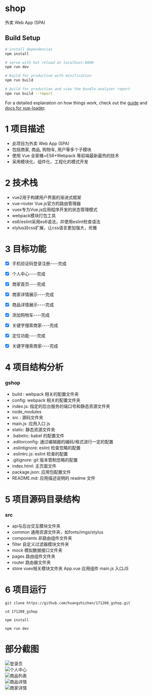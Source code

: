 # shop

外卖 Web App (SPA)

## Build Setup

``` bash
# install dependencies
npm install

# serve with hot reload at localhost:8080
npm run dev

# build for production with minification
npm run build

# build for production and view the bundle analyzer report
npm run build --report
```

For a detailed explanation on how things work, check out the [guide](http://vuejs-templates.github.io/webpack/) and [docs for vue-loader](http://vuejs.github.io/vue-loader).

# 1 项目描述
- 此项目为外卖 Web App (SPA) 
- 包括商家, 商品, 购物车, 用户等多个子模块 
- 使用 Vue 全家桶+ES6+Webpack 等前端最新最热的技术
- 采用模块化、组件化、工程化的模式开发
# 2 技术栈
- vue2用于构建用户界面的渐进式框架
- vue-router Vue.js官方的路由管理器
- vuex专为Vue.js应用程序开发的状态管理模式
- webpack模块打包工具
- es6/eslint采用es6语法，并使用eslint检查语法
- stylus对css扩展，让css语言更加强大，优雅

# 3 目标功能
  - [x] 手机验证码登录注册----完成
  - [x] 个人中心----完成
  - [x] 商家首页----完成
  - [x] 商家详情展示----完成
  - [x] 商品详情展示----完成
  - [x] 添加购物车----完成
  - [x] 关键字搜索商家----完成
  - [x] 定位功能----完成
  - [x] 关键字搜索商家----完成
 

# 4 项目结构分析
### gshop
- build : webpack 相关的配置文件夹
- config: webpack 相关的配置文件夹
- index.js: 指定的后台服务的端口号和静态资源文件夹
- node_modules
- src : 源码文件夹
- main.js: 应用入口 js
- static: 静态资源文件夹
- .babelrc: babel 的配置文件
- .editorconfig: 通过编辑器的编码/格式进行一定的配置
- .eslintignore: eslint 检查忽略的配置
- .eslintrc.js: eslint 检查的配置
- .gitignore: git 版本管制忽略的配置
- index.html: 主页面文件
- package.json: 应用包配置文件
- README.md: 应用描述说明的 readme 文件





# 5 项目源码目录结构
### src
- api与后台交互模块文件夹
- common 通用资源文件夹，如fonts/imgs/stylus
- components 非路由组件文件夹
- filter 自定义过滤器模块文件夹
- mock 模拟数据接口文件夹
- pages 路由组件文件夹
- router 路由器文件夹
- store vuex相关模块文件夹
     App.vue 应用组件
     main.js 入口JS
     
# 6 项目运行
```
git clone https://github.com/huangzhizhen/171208_gshop.git  

cd 171208_gshop

npm install

npm run dev
```
# 部分截图

![登录页](https://img-blog.csdnimg.cn/20201220095705405.png?x-oss-process=image/watermark,type_ZmFuZ3poZW5naGVpdGk,shadow_10,text_aHR0cHM6Ly9ibG9nLmNzZG4ubmV0L3dlaXhpbl80Njg3MjEyMQ==,size_16,color_FFFFFF,t_70)<br>
![个人中心](https://img-blog.csdnimg.cn/2020122010003737.png?x-oss-process=image/watermark,type_ZmFuZ3poZW5naGVpdGk,shadow_10,text_aHR0cHM6Ly9ibG9nLmNzZG4ubmV0L3dlaXhpbl80Njg3MjEyMQ==,size_16,color_FFFFFF,t_70)<br>
![商品列表](https://img-blog.csdnimg.cn/20201220100401391.png?x-oss-process=image/watermark,type_ZmFuZ3poZW5naGVpdGk,shadow_10,text_aHR0cHM6Ly9ibG9nLmNzZG4ubmV0L3dlaXhpbl80Njg3MjEyMQ==,size_16,color_FFFFFF,t_70)<br>
![商品详情](https://img-blog.csdnimg.cn/20201220100603985.png?x-oss-process=image/watermark,type_ZmFuZ3poZW5naGVpdGk,shadow_10,text_aHR0cHM6Ly9ibG9nLmNzZG4ubmV0L3dlaXhpbl80Njg3MjEyMQ==,size_16,color_FFFFFF,t_70)<br>
![商家详情](https://img-blog.csdnimg.cn/20201220100437862.png?x-oss-process=image/watermark,type_ZmFuZ3poZW5naGVpdGk,shadow_10,text_aHR0cHM6Ly9ibG9nLmNzZG4ubmV0L3dlaXhpbl80Njg3MjEyMQ==,size_16,color_FFFFFF,t_70)
